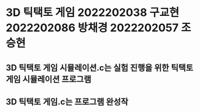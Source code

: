 # 3D 틱택토 게임 2022202038 구교현 2022202086 방채경 2022202057 조승현

## 3D 틱택토 게임 시뮬레이션.c는 실험 진행을 위한 틱택토 게임 시뮬레이션 프로그램
## 3D 틱택토 게임.c는 프로그램 완성작


